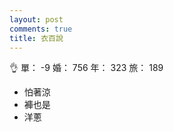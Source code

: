 ```yaml
---
layout: post
comments: true
title: 衣百說
---
```


:ok_hand: 單： -9 婚： 756 年： 323 旅： 189

- 怕著涼
- 褲也是
- 洋蔥

